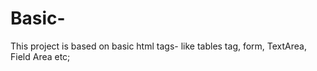 # Basic-
This project is based on basic html tags-
      like tables tag, form, TextArea, Field Area etc;
